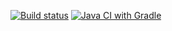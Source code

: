 [![Build status](https://ci.appveyor.com/api/projects/status/jabcbugotofhyxtn?svg=true)](https://ci.appveyor.com/project/Iulia1488/postman-echo)
[![Java CI with Gradle](https://github.com/Iulia1488/PostmanEcho/actions/workflows/gradle.yml/badge.svg)](https://github.com/Iulia1488/PostmanEcho/actions/workflows/gradle.yml)